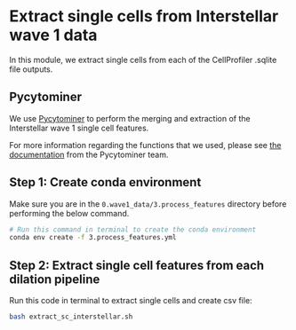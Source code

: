 # Extract single cells from Interstellar wave 1 data

In this module, we extract single cells from each of the CellProfiler .sqlite file outputs.

## Pycytominer

We use [Pycytominer](https://github.com/cytomining/pycytominer) to perform the merging and extraction of the Interstellar wave 1 single cell features.

For more information regarding the functions that we used, please see [the documentation](https://pycytominer.readthedocs.io/en/latest/pycytominer.cyto_utils.html#pycytominer.cyto_utils.cells.SingleCells.merge_single_cells) from the Pycytominer team.

## Step 1: Create conda environment

Make sure you are in the `0.wave1_data/3.process_features` directory before performing the below command.

```sh
# Run this command in terminal to create the conda environment
conda env create -f 3.process_features.yml
```

## Step 2: Extract single cell features from each dilation pipeline

Run this code in terminal to extract single cells and create csv file:

```sh
bash extract_sc_interstellar.sh
```

